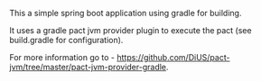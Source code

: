 This a simple spring boot application using gradle for building.

It uses a gradle pact jvm provider plugin to execute the pact (see build.gradle for configuration).

For more information go to - https://github.com/DiUS/pact-jvm/tree/master/pact-jvm-provider-gradle.

 